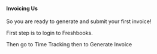 #### Invoicing Us

So you are ready to generate and submit your first invoice!

First step is to login to Freshbooks.

Then go to Time Tracking then to Generate Invoice
